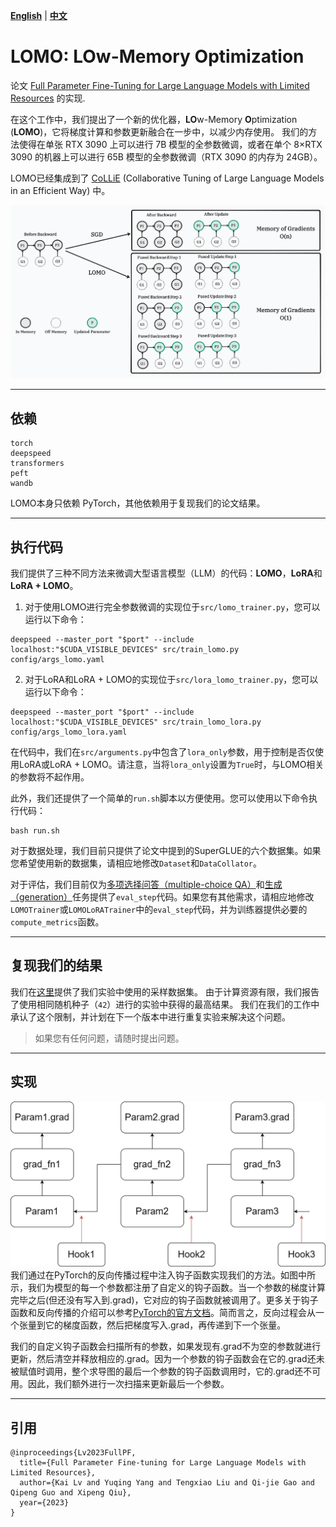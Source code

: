 [**English**](./README.md) | [**中文**](./README_ZH.md)

# LOMO: LOw-Memory Optimization

论文 [Full Parameter Fine-Tuning for Large Language Models with Limited Resources](https://arxiv.org/pdf/2306.09782.pdf) 的实现.

在这个工作中，我们提出了一个新的优化器，**LO**w-Memory **O**ptimization (**LOMO**)，它将梯度计算和参数更新融合在一步中，以减少内存使用。
我们的方法使得在单张 RTX 3090 上可以进行 7B 模型的全参数微调，或者在单个 8×RTX 3090 的机器上可以进行 65B 模型的全参数微调（RTX 3090 的内存为 24GB）。

LOMO已经集成到了 [CoLLiE](https://github.com/OpenLMLab/collie) (Collaborative Tuning of Large Language Models in an Efficient Way) 中。

![LOMO](assets/LOMO.png)

---
## 依赖
```shell
torch
deepspeed
transformers
peft
wandb
```
LOMO本身只依赖 PyTorch，其他依赖用于复现我们的论文结果。

---
## 执行代码

我们提供了三种不同方法来微调大型语言模型（LLM）的代码：**LOMO**，**LoRA**和**LoRA + LOMO**。

1. 对于使用LOMO进行完全参数微调的实现位于`src/lomo_trainer.py`，您可以运行以下命令：
```shell
deepspeed --master_port "$port" --include localhost:"$CUDA_VISIBLE_DEVICES" src/train_lomo.py config/args_lomo.yaml
```

2. 对于LoRA和LoRA + LOMO的实现位于`src/lora_lomo_trainer.py`，您可以运行以下命令：
```shell
deepspeed --master_port "$port" --include localhost:"$CUDA_VISIBLE_DEVICES" src/train_lomo_lora.py config/args_lomo_lora.yaml
```
在代码中，我们在`src/arguments.py`中包含了`lora_only`参数，用于控制是否仅使用LoRA或LoRA + LOMO。请注意，当将`lora_only`设置为`True`时，与LOMO相关的参数将不起作用。

此外，我们还提供了一个简单的`run.sh`脚本以方便使用。您可以使用以下命令执行代码：
```shell
bash run.sh
```

对于数据处理，我们目前只提供了论文中提到的SuperGLUE的六个数据集。如果您希望使用新的数据集，请相应地修改`Dataset`和`DataCollator`。

对于评估，我们目前仅为[多项选择问答（multiple-choice QA）](https://github.com/OpenLMLab/LOMO/blob/91cc71387d0a576c000a7dc568543c4ef22401db/src/lomo_trainer.py#L259-L276)和[生成（generation）](https://github.com/OpenLMLab/LOMO/blob/91cc71387d0a576c000a7dc568543c4ef22401db/src/lomo_trainer.py#L278-L297)任务提供了`eval_step`代码。如果您有其他需求，请相应地修改`LOMOTrainer`或`LOMOLoRATrainer`中的`eval_step`代码，并为训练器提供必要的`compute_metrics`函数。

---
## 复现我们的结果
我们在[这里](https://drive.google.com/drive/folders/1zV7sXvU7YHKWyS3fYV0yyi7FyTjIpEuO?usp=sharing)提供了我们实验中使用的采样数据集。
由于计算资源有限，我们报告了使用相同随机种子（`42`）进行的实验中获得的最高结果。
我们在我们的工作中承认了这个限制，并计划在下一个版本中进行重复实验来解决这个问题。

> 如果您有任何问题，请随时提出问题。

---
## 实现
![Hook function](assets/hook_func.png)
我们通过在PyTorch的反向传播过程中注入钩子函数实现我们的方法。如图中所示，我们为模型的每一个参数都注册了自定义的钩子函数。当一个参数的梯度计算完毕之后(但还没有写入到.grad)，它对应的钩子函数就被调用了。更多关于钩子函数和反向传播的介绍可以参考[PyTorch的官方文档](https://pytorch.org/docs/stable/notes/autograd.html#backward-hooks-execution)。简而言之，反向过程会从一个张量到它的梯度函数，然后把梯度写入.grad，再传递到下一个张量。

我们的自定义钩子函数会扫描所有的参数，如果发现有.grad不为空的参数就进行更新，然后清空并释放相应的.grad。因为一个参数的钩子函数会在它的.grad还未被赋值时调用，整个求导图的最后一个参数的钩子函数调用时，它的.grad还不可用。因此，我们额外进行一次扫描来更新最后一个参数。

---
## 引用
```text
@inproceedings{Lv2023FullPF,
  title={Full Parameter Fine-tuning for Large Language Models with Limited Resources},
  author={Kai Lv and Yuqing Yang and Tengxiao Liu and Qi-jie Gao and Qipeng Guo and Xipeng Qiu},
  year={2023}
}
```